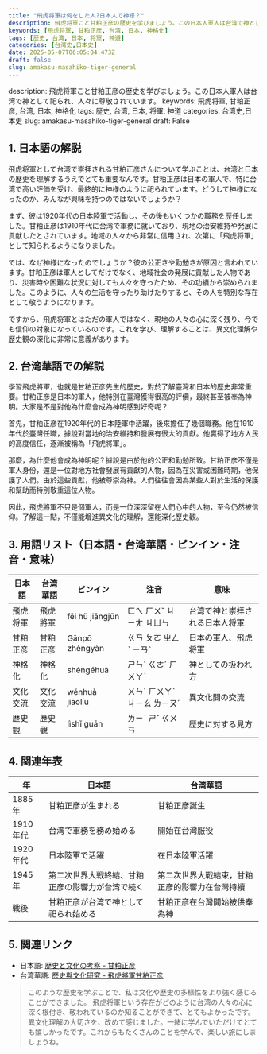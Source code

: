 ```yaml
---
title: "飛虎将軍は何をした人?日本人で神様？"
description: 飛虎将軍こと甘粕正彦の歴史を学びましょう。この日本人軍人は台湾で神として祀られ、人々に尊敬されています。
keywords: [飛虎将軍, 甘粕正彦, 台湾, 日本, 神格化]
tags: [歴史, 台湾, 日本, 将軍, 神道]
categories: [台湾史,日本史]
date: 2025-05-07T06:05:04.473Z
draft: false
slug: amakasu-masahiko-tiger-general
---
```


description: 飛虎将軍こと甘粕正彦の歴史を学びましょう。この日本人軍人は台湾で神として祀られ、人々に尊敬されています。
keywords: 飛虎将軍, 甘粕正彦, 台湾, 日本, 神格化
tags: 歴史, 台湾, 日本, 将軍, 神道
categories: 台湾史,日本史
slug: amakasu-masahiko-tiger-general
draft: False

## 1. 日本語の解説

飛虎将軍として台湾で崇拝される甘粕正彦さんについて学ぶことは、台湾と日本の歴史を理解するうえでとても重要なんです。甘粕正彦は日本の軍人で、特に台湾で高い評価を受け、最終的に神様のように祀られています。どうして神様になったのか、みんなが興味を持つのではないでしょうか？

まず、彼は1920年代の日本陸軍で活動し、その後もいくつかの職務を歴任しました。甘粕正彦は1910年代に台湾で軍務に就いており、現地の治安維持や発展に貢献したとされています。地域の人々から非常に信用され、次第に「飛虎将軍」として知られるようになりました。

では、なぜ神様になったのでしょうか？彼の公正さや勤勉さが原因と言われています。甘粕正彦は軍人としてだけでなく、地域社会の発展に貢献した人物であり、災害時や困難な状況に対しても人々を守ったため、その功績から崇められました。このように、人々の生活を守ったり助けたりすると、その人を特別な存在として敬うようになります。

ですから、飛虎将軍とはただの軍人ではなく、現地の人々の心に深く残り、今でも信仰の対象になっているのです。これを学び、理解することは、異文化理解や歴史観の深化に非常に意義があります。

## 2. 台湾華語での解説  

學習飛虎將軍，也就是甘粕正彦先生的歷史，對於了解臺灣和日本的歷史非常重要。甘粕正彦是日本的軍人，他特別在臺灣獲得很高的評價，最終甚至被奉為神明。大家是不是對他為什麼會成為神明感到好奇呢？

首先，甘粕正彦在1920年代的日本陸軍中活躍，後來擔任了幾個職務。他在1910年代於臺灣任職，據說對當地的治安維持和發展有很大的貢獻。他贏得了地方人民的高度信任，逐漸被稱為「飛虎將軍」。

那麼，為什麼他會成為神明呢？據說是由於他的公正和勤勉所致。甘粕正彦不僅是軍人身份，還是一位對地方社會發展有貢獻的人物，因為在災害或困難時期，他保護了人們。由於這些貢獻，他被尊崇為神。人們往往會因為某些人對於生活的保護和幫助而特別敬重這位人物。

因此，飛虎將軍不只是個軍人，而是一位深深留在人們心中的人物，至今仍然被信仰。了解這一點，不僅能增進異文化的理解，還能深化歷史觀。

## 3. 用語リスト（日本語・台湾華語・ピンイン・注音・意味）

| 日本語      | 台湾華語         | ピンイン       | 注音     | 意味                     |
|-------------|-----------------|---------------|----------|--------------------------|
| 飛虎将軍    | 飛虎將軍        | fēi hǔ jiāngjūn | ㄈㄟ ㄏㄨˇ ㄐㄧㄤ ㄐㄩㄣ | 台湾で神と崇拝される日本人将軍 |
| 甘粕正彦    | 甘粕正彦        | Gānpō zhèngyàn | ㄍㄢ ㄆㄛ ㄓㄥˋ ㄧㄢˋ | 日本の軍人、飛虎将軍      |
| 神格化      | 神格化          | shéngéhuà     | ㄕㄣˊ ㄍㄜˊ ㄏㄨㄚˋ    | 神としての扱われ方         |
| 文化交流    | 文化交流        | wénhuà jiāolíu | ㄨㄣˊ ㄏㄨㄚˋ ㄐㄧㄠ ㄌㄧㄡˊ | 異文化間の交流             |
| 歴史観      | 歷史觀          | lìshǐ guān    | ㄌㄧˋ ㄕˇ ㄍㄨㄢ       | 歴史に対する見方           |

## 4. 関連年表

| 年 | 日本語                                             | 台湾華語                                            |
|----|--------------------------------------------------|---------------------------------------------------|
| 1885年 | 甘粕正彦が生まれる                                  | 甘粕正彦誕生                                        |
| 1910年代 | 台湾で軍務を務め始める                               | 開始在台灣服役                                       |
| 1920年代 | 日本陸軍で活躍                                     | 在日本陸軍活躍                                        |
| 1945年 | 第二次世界大戦終結、甘粕正彦の影響力が台湾で続く       | 第二次世界大戰結束，甘粕正彦的影響力在台灣持續          |
| 戦後 | 甘粕正彦が台湾で神として祀られ始める                  | 甘粕正彦在台灣開始被供奉為神                           |

## 5. 関連リンク  

- 日本語: [歴史と文化の考察 - 甘粕正彦](https://www.japaneseculture.com)
- 台湾華語: [歷史與文化研究 - 飛虎將軍甘粕正彦](https://www.taiwanculture.tw)

>このような歴史を学ぶことで、私は文化や歴史の多様性をより強く感じることができました。 飛虎将軍という存在がどのように台湾の人々の心に深く根付き、敬われているのか知ることができて、とてもよかったです。異文化理解の大切さを、改めて感じました。一緒に学んでいただけてとても嬉しかったです。これからもたくさんのことを学んで、楽しい旅にしましょうね。